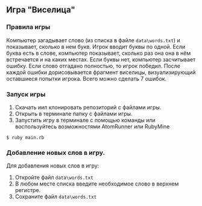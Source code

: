 ## Игра "Виселица"

### Правила игры

Компьютер загадывает слово (из списка в файле `data\words.txt`)
и показывает, сколько в нем букв. Игрок вводит буквы по 
одной. 
Если буква есть в слове, компьютер показывает, 
сколько раз она она в нём встречается и на каких местах.
Если буквы нет, компьютер засчитывает ошибку. Если слово 
отгадано полностью, то игрок победил. После каждой ошибки 
дорисовывается фрагмент виселицы, визуализирующий оставшиеся 
попытки игрока. Всего можно сделать 7 ошибок.

### Запуск игры
1. Скачать иил клонировать репозиторий с файлами игры.
2. Открыть в терминале папку с файлами игры.
3. Запустить игру в терминале с помощью команды или воспользуйтесь возможностями AtomRunner или RubyMine

```
$ ruby main.rb
```

### Добавление новых слов в игру. 
Для добавления новых слов в игру:
1. Откройте файл `data\words.txt`
2. В любом месте списка введите необходимое слово в верхнем регистре.
3. Сохраните файл `data\words.txt`